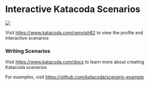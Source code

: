 # Interactive Katacoda Scenarios

[![](http://shields.katacoda.com/katacoda/ramvish82/count.svg)](https://www.katacoda.com/ramvish82 "Get your profile on Katacoda.com")

Visit https://www.katacoda.com/ramvish82 to view the profile and interactive scenarios

### Writing Scenarios
Visit https://www.katacoda.com/docs to learn more about creating Katacoda scenarios

For examples, visit https://github.com/katacoda/scenario-example

